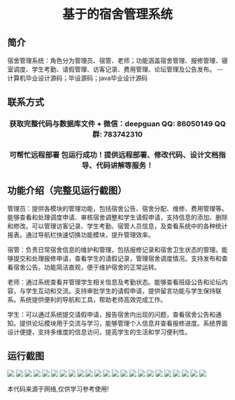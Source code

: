 <p><h1 align="center">基于的宿舍管理系统</h1></p>

## 简介
宿舍管理系统：角色分为管理员、宿管、老师；功能涵盖宿舍管理、报修管理、寝室调度、学生考勤、请假管理、访客记录、费用管理、论坛管理及公告发布。    --计算机毕业设计源码；毕设源码；java毕业设计源码


## 联系方式
<p><h3 align="center">获取完整代码与数据库文件 + 微信：deepguan QQ: 86050149 QQ群: 783742310</h3></p>
<p><h3 align="center">可帮忙远程部署 包运行成功！提供远程部署、修改代码、设计文档指导、代码讲解等服务！</h3></p>

## 功能介绍（完整见运行截图）
管理员：提供各模块的管理功能，包括宿舍公告、宿舍分配、维修、费用管理等。能够查看和处理调度申请、审核宿舍调整和学生请假申请，支持信息的添加、删除和修改。可以管理访客记录、学生考勤、宿管人员信息，及查看系统中的各种统计报表。通过导航栏快速切换功能模块，提升管理效率。

宿管：负责日常宿舍信息的维护和管理，包括报修记录和宿舍卫生状态的管理。能够提交和处理报修申请，查看学生的请假记录，管理宿舍调度情况。支持发布和查看宿舍公告。功能简洁直观，便于维护宿舍的正常运转。

老师：通过系统查看并管理学生相关信息及考勤状态。能够查看班级公告和论坛内容，与学生互动和交流。支持审批学生的请假申请，提供留言功能与学生保持联系。系统提供便利的导航和工具，帮助老师高效完成工作。

学生：可以通过系统提交请假申请，报告宿舍内出现的问题，查看宿舍公告和通知。提供论坛模块用于交流与学习，能够管理个人信息并查看报修进度。系统界面设计便捷，支持多维度的信息访问，提高学生的生活和学习便利性。


## 运行截图
![](https://bs-1329754181.cos.ap-shanghai.myqcloud.com/ssm/DormitoryManagementSystem/img/001.jpg)
![](https://bs-1329754181.cos.ap-shanghai.myqcloud.com/ssm/DormitoryManagementSystem/img/002.jpg)
![](https://bs-1329754181.cos.ap-shanghai.myqcloud.com/ssm/DormitoryManagementSystem/img/003.jpg)
![](https://bs-1329754181.cos.ap-shanghai.myqcloud.com/ssm/DormitoryManagementSystem/img/004.jpg)
![](https://bs-1329754181.cos.ap-shanghai.myqcloud.com/ssm/DormitoryManagementSystem/img/005.jpg)
![](https://bs-1329754181.cos.ap-shanghai.myqcloud.com/ssm/DormitoryManagementSystem/img/006.jpg)
![](https://bs-1329754181.cos.ap-shanghai.myqcloud.com/ssm/DormitoryManagementSystem/img/007.jpg)
![](https://bs-1329754181.cos.ap-shanghai.myqcloud.com/ssm/DormitoryManagementSystem/img/008.jpg)
![](https://bs-1329754181.cos.ap-shanghai.myqcloud.com/ssm/DormitoryManagementSystem/img/009.jpg)
![](https://bs-1329754181.cos.ap-shanghai.myqcloud.com/ssm/DormitoryManagementSystem/img/010.jpg)
![](https://bs-1329754181.cos.ap-shanghai.myqcloud.com/ssm/DormitoryManagementSystem/img/011.jpg)
![](https://bs-1329754181.cos.ap-shanghai.myqcloud.com/ssm/DormitoryManagementSystem/img/012.jpg)
![](https://bs-1329754181.cos.ap-shanghai.myqcloud.com/ssm/DormitoryManagementSystem/img/013.jpg)
![](https://bs-1329754181.cos.ap-shanghai.myqcloud.com/ssm/DormitoryManagementSystem/img/014.jpg)
![](https://bs-1329754181.cos.ap-shanghai.myqcloud.com/ssm/DormitoryManagementSystem/img/015.jpg)
![](https://bs-1329754181.cos.ap-shanghai.myqcloud.com/ssm/DormitoryManagementSystem/img/016.jpg)
![](https://bs-1329754181.cos.ap-shanghai.myqcloud.com/ssm/DormitoryManagementSystem/img/017.jpg)
![](https://bs-1329754181.cos.ap-shanghai.myqcloud.com/ssm/DormitoryManagementSystem/img/018.jpg)
![](https://bs-1329754181.cos.ap-shanghai.myqcloud.com/ssm/DormitoryManagementSystem/img/019.jpg)
![](https://bs-1329754181.cos.ap-shanghai.myqcloud.com/ssm/DormitoryManagementSystem/img/020.jpg)
![](https://bs-1329754181.cos.ap-shanghai.myqcloud.com/ssm/DormitoryManagementSystem/img/021.jpg)
![](https://bs-1329754181.cos.ap-shanghai.myqcloud.com/ssm/DormitoryManagementSystem/img/022.jpg)
![](https://bs-1329754181.cos.ap-shanghai.myqcloud.com/ssm/DormitoryManagementSystem/img/023.jpg)

<p>本代码来源于网络,仅供学习参考使用!</p>

